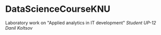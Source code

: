 # DataScienceCourseKNU
Laboratory work on "Applied analytics in IT development"
*Student UP-12 Danil Koltsov*
